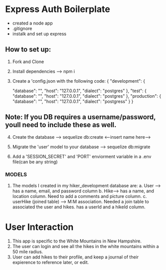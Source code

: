 # Express Auth Boilerplate


* created a node app
* .gitignore
* instalk and set up express


## How to set up:
1. Fork and Clone
2. Install dependencies --> npm i 
3. Create a 'config.json with the following code:
{
  "development": {
    
    "database": "<insert db name here>",
    "host": "127.0.0.1",
    "dialect": "postgres"
  },
  "test": {
    "database": "<insert db name here>",
    "host": "127.0.0.1",
    "dialect": "postgres"
  },
  "production": {
    "database": "<insert db name here>",
    "host": "127.0.0.1",
    "dialect": "postgress"
  }
}
## Note: If you DB requires a username/password, youll need to include these as well. 

4. Create the database --> sequelize db:create <--insert name here-->

5. Migrate the 'user' model to your database --> sequelize db:migrate

6. Add a 'SESSION_SECRET' and 'PORT' enviorment variable in a .env file(can be any string)

### MODELS

1. The models I created in my hiker_development database are:
  a. User --> has a name, email, and password column
  b. Hike--> has a name, and location column. Need to add a comments and picture column. 
  c. userHike (joined table) --> M:M association. Needed a join table to associated the user and hikes. has a userId and a hikeId column. 

# User Interaction

1. This app is specific to the White Mountains in New Hampshire.
2. The user can login and see all the hikes in the white mountains within a 50 mile radius. 
3. User can add hikes to their profile, and keep a journal of their expierence to reference later, or edit. 

